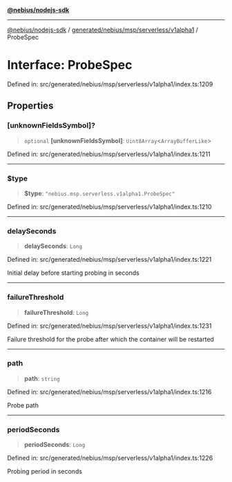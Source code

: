 [**@nebius/nodejs-sdk**](../../../../../../README.md)

***

[@nebius/nodejs-sdk](../../../../../../README.md) / [generated/nebius/msp/serverless/v1alpha1](../README.md) / ProbeSpec

# Interface: ProbeSpec

Defined in: src/generated/nebius/msp/serverless/v1alpha1/index.ts:1209

## Properties

### \[unknownFieldsSymbol\]?

> `optional` **\[unknownFieldsSymbol\]**: `Uint8Array`\<`ArrayBufferLike`\>

Defined in: src/generated/nebius/msp/serverless/v1alpha1/index.ts:1211

***

### $type

> **$type**: `"nebius.msp.serverless.v1alpha1.ProbeSpec"`

Defined in: src/generated/nebius/msp/serverless/v1alpha1/index.ts:1210

***

### delaySeconds

> **delaySeconds**: `Long`

Defined in: src/generated/nebius/msp/serverless/v1alpha1/index.ts:1221

Initial delay before starting probing in seconds

***

### failureThreshold

> **failureThreshold**: `Long`

Defined in: src/generated/nebius/msp/serverless/v1alpha1/index.ts:1231

Failure threshold for the probe after which the container will be restarted

***

### path

> **path**: `string`

Defined in: src/generated/nebius/msp/serverless/v1alpha1/index.ts:1216

Probe path

***

### periodSeconds

> **periodSeconds**: `Long`

Defined in: src/generated/nebius/msp/serverless/v1alpha1/index.ts:1226

Probing period in seconds
